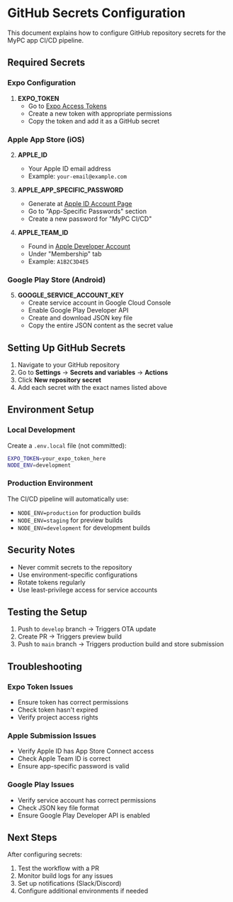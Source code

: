 # GitHub Secrets Configuration

This document explains how to configure GitHub repository secrets for the MyPC app CI/CD pipeline.

## Required Secrets

### Expo Configuration

1. **EXPO_TOKEN**
   - Go to [Expo Access Tokens](https://expo.dev/accounts/[username]/settings/access-tokens)
   - Create a new token with appropriate permissions
   - Copy the token and add it as a GitHub secret

### Apple App Store (iOS)

2. **APPLE_ID**
   - Your Apple ID email address
   - Example: `your-email@example.com`

3. **APPLE_APP_SPECIFIC_PASSWORD**
   - Generate at [Apple ID Account Page](https://appleid.apple.com/account/manage)
   - Go to "App-Specific Passwords" section
   - Create a new password for "MyPC CI/CD"

4. **APPLE_TEAM_ID**
   - Found in [Apple Developer Account](https://developer.apple.com/account/)
   - Under "Membership" tab
   - Example: `A1B2C3D4E5`

### Google Play Store (Android)

5. **GOOGLE_SERVICE_ACCOUNT_KEY**
   - Create service account in Google Cloud Console
   - Enable Google Play Developer API
   - Create and download JSON key file
   - Copy the entire JSON content as the secret value

## Setting Up GitHub Secrets

1. Navigate to your GitHub repository
2. Go to **Settings** → **Secrets and variables** → **Actions**
3. Click **New repository secret**
4. Add each secret with the exact names listed above

## Environment Setup

### Local Development

Create a `.env.local` file (not committed):
```bash
EXPO_TOKEN=your_expo_token_here
NODE_ENV=development
```

### Production Environment

The CI/CD pipeline will automatically use:
- `NODE_ENV=production` for production builds
- `NODE_ENV=staging` for preview builds
- `NODE_ENV=development` for development builds

## Security Notes

- Never commit secrets to the repository
- Use environment-specific configurations
- Rotate tokens regularly
- Use least-privilege access for service accounts

## Testing the Setup

1. Push to `develop` branch → Triggers OTA update
2. Create PR → Triggers preview build
3. Push to `main` branch → Triggers production build and store submission

## Troubleshooting

### Expo Token Issues
- Ensure token has correct permissions
- Check token hasn't expired
- Verify project access rights

### Apple Submission Issues
- Verify Apple ID has App Store Connect access
- Check Apple Team ID is correct
- Ensure app-specific password is valid

### Google Play Issues
- Verify service account has correct permissions
- Check JSON key file format
- Ensure Google Play Developer API is enabled

## Next Steps

After configuring secrets:
1. Test the workflow with a PR
2. Monitor build logs for any issues
3. Set up notifications (Slack/Discord)
4. Configure additional environments if needed
